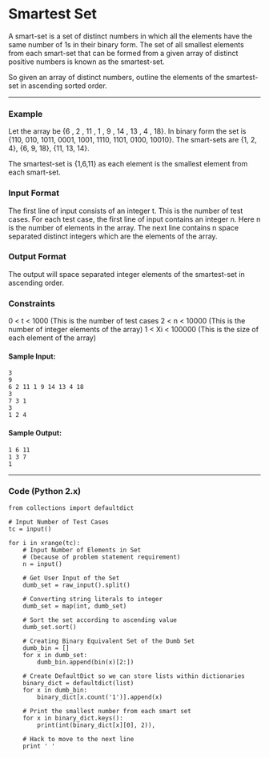 # Smartest Set

A smart-set is a set of distinct numbers in which all the elements have the same number of 1s in their binary form. The set of all smallest elements from each smart-set that can be formed from a given array of distinct positive numbers is known as the smartest-set.

So given an array of distinct numbers, outline the elements of the smartest-set in ascending sorted order.

---

### Example
Let the array be {6 , 2 , 11 , 1 , 9 , 14 , 13 , 4 , 18}.
In binary form the set is {110, 010, 1011, 0001, 1001, 1110, 1101, 0100, 10010}.
The smart-sets are {1, 2, 4}, {6, 9, 18}, {11, 13, 14}.

The smartest-set is {1,6,11} as each element is the smallest element from each smart-set.

### Input Format
The first line of input consists of an integer t. This is the number of test cases. For each test case, the first line of input contains an integer n. Here n is the number of elements in the array. The next line contains n space separated distinct integers which are the elements of the array.

### Output Format
The output will space separated integer elements of the smartest-set in ascending order.

### Constraints
0 < t < 1000 (This is the number of test cases
2 < n < 10000 (This is the number of integer elements of the array)
1 < Xi < 100000 (This is the size of each element of the array)

#### Sample Input:
```
3
9
6 2 11 1 9 14 13 4 18
3
7 3 1
3
1 2 4
```
#### Sample Output:
```
1 6 11
1 3 7
1
```

---

### Code (Python 2.x)
```
from collections import defaultdict

# Input Number of Test Cases
tc = input()

for i in xrange(tc):
    # Input Number of Elements in Set
    # (because of problem statement requirement)
    n = input()

    # Get User Input of the Set
    dumb_set = raw_input().split()

    # Converting string literals to integer
    dumb_set = map(int, dumb_set)

    # Sort the set according to ascending value
    dumb_set.sort()

    # Creating Binary Equivalent Set of the Dumb Set
    dumb_bin = []
    for x in dumb_set:
        dumb_bin.append(bin(x)[2:])

    # Create DefaultDict so we can store lists within dictionaries
    binary_dict = defaultdict(list)
    for x in dumb_bin:
        binary_dict[x.count('1')].append(x)

    # Print the smallest number from each smart set
    for x in binary_dict.keys():
        print(int(binary_dict[x][0], 2)),

    # Hack to move to the next line
    print ' '
```
